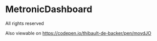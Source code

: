 # MetronicDashboard
All rights reserved

Also viewable on https://codepen.io/thibault-de-backer/pen/movdJO

